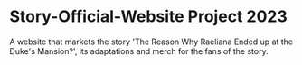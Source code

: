 # Story-Official-Website Project 2023
A website that markets the story 'The Reason Why Raeliana Ended up at the Duke's Mansion?', its adaptations and merch for the fans of the story.
